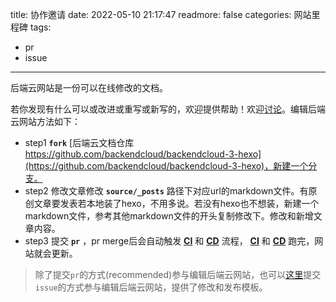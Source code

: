 title: 协作邀请
date: 2022-05-10 21:17:47
readmore: false
categories: 网站里程碑
tags: 
- pr
- issue
---

后端云网站是一份可以在线修改的文档。

若你发现有什么可以或改进或重写或新写的，欢迎提供帮助！欢迎[讨论](https://github.com/backendcloud/backendcloud-3-hexo/discussions)。编辑后端云网站方法如下：

* step1 **`fork`** [后端云文档仓库 https://github.com/backendcloud/backendcloud-3-hexo](https://github.com/backendcloud/backendcloud-3-hexo)，新建一个分支。
* step2 修改文章修改 **`source/_posts`** 路径下对应url的markdown文件。有原创文章要发表若本地装了hexo，不用多说。若没有hexo也不想装，新建一个markdown文件，参考其他markdown文件的开头复制修改下。修改和新增文章内容。
* step3 提交 **`pr`** ，pr merge后会自动触发 **[CI](https://github.com/backendcloud/backendcloud-3-hexo/blob/master/.github/workflows/ci.yml)** 和 **[CD](https://github.com/backendcloud/backendcloud.github.io/blob/master/.github/workflows/cd.yml)** 流程， **[CI](https://github.com/backendcloud/backendcloud-3-hexo/blob/master/.github/workflows/ci.yml)** 和 **[CD](https://github.com/backendcloud/backendcloud.github.io/blob/master/.github/workflows/cd.yml)** 跑完，网站就会更新。

> 除了提交`pr`的方式(recommended)参与编辑后端云网站，也可以[这里](https://github.com/backendcloud/backendcloud-3-hexo/issues)提交`issue`的方式参与编辑后端云网站，提供了修改和发布模板。

